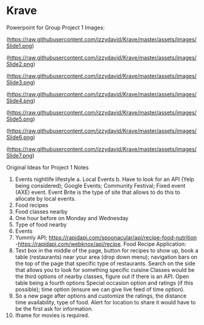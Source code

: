 # Krave

Powerpoint for Group Project 1 Images: 

(https://raw.githubusercontent.com/izzydavid/Krave/master/assets/images/Slide1.png)

(https://raw.githubusercontent.com/izzydavid/Krave/master/assets/images/Slide2.png)

(https://raw.githubusercontent.com/izzydavid/Krave/master/assets/images/Slide3.png)

(https://raw.githubusercontent.com/izzydavid/Krave/master/assets/images/Slide4.png)

(https://raw.githubusercontent.com/izzydavid/Krave/master/assets/images/Slide5.png)

(https://raw.githubusercontent.com/izzydavid/Krave/master/assets/images/Slide6.png)

(https://raw.githubusercontent.com/izzydavid/Krave/master/assets/images/Slide7.png)

Original Ideas for Project 1 Notes
1.	Events nightlife lifestyle 
a.	Local Events
b.	Have to look for an API (Yelp being considered); Google Events; Community Festival; Fixed event (AXE) event. Event Brite is the type of site that allows to do this to allocate by local events. 
2.	Food recipes
3.	Food classes nearby 
4.	One hour before on Monday and Wednesday 
5.	Type of food nearby 
6.	Events 
7.	Yummly API; https://rapidapi.com/spoonacular/api/recipe-food-nutrition  -https://rapidapi.com/webknox/api/recipe. 
Food Recipe Application: 
1.	Text box in the middle of the page, button for recipes to show up, book a table (restaurants) near your area (drop down menu); navigation bars on the top of the page that specific type of restaurants. Search on the side that allows you to look for something specific cuisine Classes would be the third options of nearby classes, figure out if there is an API. Open table being a fourth options Special occasion option and ratings (if this possible); time option (ensure we can give live feed of time option). 
2.	So a new page after options and customize the ratings, the distance time availability, type of food. Alert for location to share it would have to be the first ask for information. 
3.	Iframe for movies is required. 
